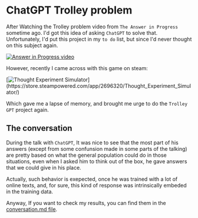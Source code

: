 # ChatGPT Trolley problem

After Watching the Trolley problem video from `The Answer in Progress` sometime ago. I'd got this idea of asking `ChatGPT` to solve that. Unfortunately, I'd put this project in my `to do` list, but since I'd never thought on this subject again.

[![Answer in Progress video](https://img.youtube.com/vi/181Nj060xMQ/0.jpg)](https://www.youtube.com/watch?v=181Nj060xMQ)

However, recently I came across with this game on steam:

[![Thought Experiment Simulator](https://shared.akamai.steamstatic.com/store_item_assets/steam/apps/2696320/header.jpg?)](https://store.steampowered.com/app/2696320/Thought_Experiment_Simulator/)

Which gave me a lapse of memory, and brought me urge to do the `Trolley GPT` project again.

## The conversation

During the talk with `ChatGPT`, It was nice to see that the most part of his answers (except from some confunsion made in some parts of the talking) are pretty based on what the general population could do in those situations, even when I asked him to think out of the box, he gave answers that we could give in his place.

Actually, such behavior is exepected, once he was trained with a lot of online texts, and, for sure, this kind of response was intrinsically embeded in the training data.

Anyway, If you want to check my results, you can find them in the [conversation.md file](./conversation.md).
